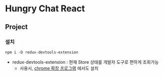 # Hungry Chat React


## Project

### 설치
```shell
npm i -D redux-devtools-extension
```
* redux-devtools-extension : 현재 Store 상태를 개발자 도구로 편하게 조회가능 
    * 사용시, [chrome 확장 프로그램](https://chrome.google.com/webstore/detail/redux-devtools/lmhkpmbekcpmknklioeibfkpmmfibljd) 에서도 설치

